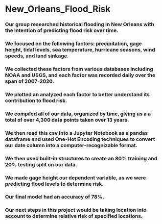 # New_Orleans_Flood_Risk

### Our group researched historical flooding in New Orleans with the intention of predicting flood risk over time. 
### We focused on the following factors: precipitation, gage height, tidal levels, sea temperature, hurricane seasons, wind speeds, and land sinkage. 
### We collected these factors from various databases including NOAA and USGS, and each factor was recorded daily over the span of 2007-2020.
### We plotted an analyzed each factor to better understand its contribution to flood risk. 
### We compiled all of our data, organized by time, giving us a a total of over 4,300 data points taken over 13 years.
### We then read this csv into a Jupyter Notebook as a pandas dataframe and used One-Hot Encoding techniques to convert our date column into a computer-recognizable format. 
### We then used built-in structures to create an 80% training and 20% testing split on our data. 
### We made gage height our dependent variable, as we were predicting flood levels to determine risk. 
### Our final model had an accuracy of 78%.
### Our next steps in this project would be taking location into account to determine relative risk of specified locations.
